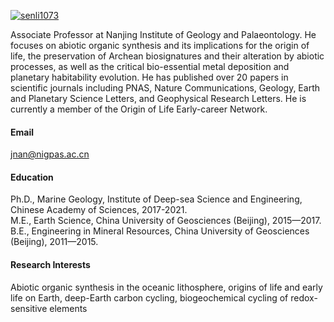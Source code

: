 

[![senli1073](https://img.shields.io/badge/senli1073-github-blue?logo=github)](https://github.com/senli1073)

Associate Professor at Nanjing Institute of Geology and Palaeontology. He focuses on abiotic organic synthesis and its implications for the origin of life, the preservation of Archean biosignatures and their alteration by abiotic processes, as well as the critical bio-essential metal deposition and planetary habitability evolution. He has published over 20 papers in scientific journals including PNAS, Nature Communications, Geology, Earth and Planetary Science Letters, and Geophysical Research Letters. He is currently a member of the Origin of Life Early-career Network.

#### Email
jnan@nigpas.ac.cn

#### Education
Ph.D., Marine Geology, Institute of Deep-sea Science and Engineering, Chinese Academy of Sciences, 2017-2021.\
M.E., Earth Science, China University of Geosciences (Beijing), 2015—2017.\
B.E., Engineering in Mineral Resources, China University of Geosciences (Beijing), 2011—2015.

#### Research Interests
Abiotic organic synthesis in the oceanic lithosphere, origins of life and early life on Earth, deep-Earth carbon cycling, biogeochemical cycling of redox-sensitive elements

